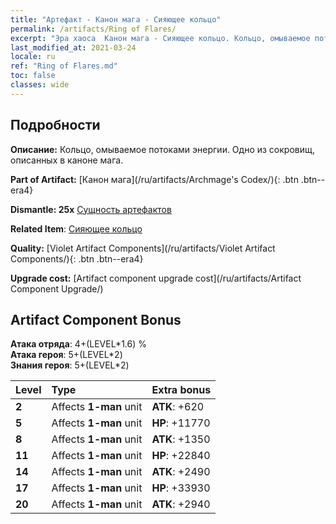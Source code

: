 ```yaml
---
title: "Артефакт - Канон мага - Сияющее кольцо"
permalink: /artifacts/Ring of Flares/
excerpt: "Эра хаоса  Канон мага - Сияющее кольцо. Кольцо, омываемое потоками энергии. Одно из сокровищ, описанных в каноне мага."
last_modified_at: 2021-03-24
locale: ru
ref: "Ring of Flares.md"
toc: false
classes: wide
---
```




## Подробности

 **Описание:** Кольцо, омываемое потоками энергии. Одно из сокровищ, описанных в каноне мага.

 **Part of Artifact:** [Канон мага](/ru/artifacts/Archmage's Codex/){: .btn .btn--era4}

 **Dismantle: 25x** [Сущность артефактов](/ru/Items/con_905/)

 **Related Item**: [Сияющее кольцо](/ru/Items/art_138/)

 **Quality:** [Violet Artifact Components](/ru/artifacts/Violet Artifact Components/){: .btn .btn--era4}

 **Upgrade cost:** [Artifact component upgrade cost](/ru/artifacts/Artifact Component Upgrade/)

## Artifact Component Bonus

  **Атака отряда**: 4+(LEVEL\*1.6) %<br/>**Атака героя**: 5+(LEVEL\*2)<br/>**Знания героя**: 5+(LEVEL\*2)

  |  Level  | Type |    Extra bonus  | 
  |:--------|:-----|:----------------| 
  | **2** | Affects **1-man** unit | **ATK**: +620 | 
  | **5** | Affects **1-man** unit | **HP**: +11770 | 
  | **8** | Affects **1-man** unit | **ATK**: +1350 | 
  | **11** | Affects **1-man** unit | **HP**: +22840 | 
  | **14** | Affects **1-man** unit | **ATK**: +2490 | 
  | **17** | Affects **1-man** unit | **HP**: +33930 | 
  | **20** | Affects **1-man** unit | **ATK**: +2940 | 
